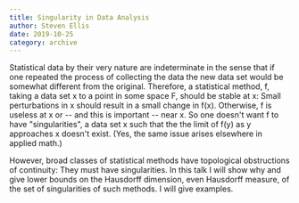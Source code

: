 ```yaml
---
title: Singularity in Data Analysis
author: Steven Ellis
date: 2019-10-25
category: archive
---
```


Statistical data by their very nature are indeterminate in the sense that if one repeated the process of collecting the data the new data set would be somewhat different from the original. Therefore, a statistical method, f, taking a data set x to a point in some space F, should be stable at x: Small perturbations in x should result in a small change in f(x). Otherwise, f is useless at x or -- and this is important -- near x. So one doesn't want f to have "singularities", a data set x such that the the limit of f(y) as y approaches x doesn't exist. (Yes, the same issue arises elsewhere in applied math.) 

However, broad classes of statistical methods have topological obstructions of continuity: They must have singularities. In this talk I will show why and give lower bounds on the Hausdorff dimension, even Hausdorff measure, of the set of singularities of such methods. I will give examples.

